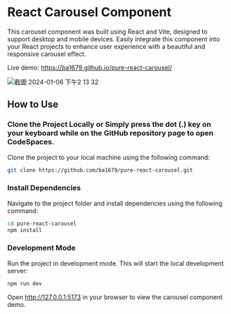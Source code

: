 # React Carousel Component

This carousel component was built using React and Vite, designed to support desktop and mobile devices. Easily integrate this component into your React projects to enhance user experience with a beautiful and responsive carousel effect.

Live demo: https://ba1679.github.io/pure-react-carousel/

![截圖 2024-01-06 下午2 13 32](https://github.com/ba1679/pure-react-carousel/assets/65709519/68b88ef1-5209-4d8d-b070-aeb24d1662b6)

## How to Use

### Clone the Project Locally or Simply press the dot (.) key on your keyboard while on the GitHub repository page to open CodeSpaces.

Clone the project to your local machine using the following command:

```bash
git clone https://github.com/ba1679/pure-react-carousel.git
```

### Install Dependencies
Navigate to the project folder and install dependencies using the following command:

```bash
cd pure-react-carousel
npm install
```

### Development Mode
Run the project in development mode. This will start the local development server:

```bash
npm run dev
```
Open http://127.0.0.1:5173 in your browser to view the carousel component demo.
